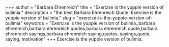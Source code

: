 +++
author = "Barbara Ehrenreich"
title = "Exercise is the yuppie version of bulimia."
description = "the best Barbara Ehrenreich Quote: Exercise is the yuppie version of bulimia."
slug = "exercise-is-the-yuppie-version-of-bulimia"
keywords = "Exercise is the yuppie version of bulimia.,barbara ehrenreich,barbara ehrenreich quotes,barbara ehrenreich quote,barbara ehrenreich sayings,barbara ehrenreich saying,quotes, sayings,quote, saying, motivation"
+++
Exercise is the yuppie version of bulimia.

